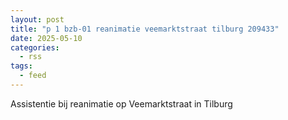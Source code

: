 ```yaml
---
layout: post
title: "p 1 bzb-01 reanimatie veemarktstraat tilburg 209433"
date: 2025-05-10
categories: 
  - rss
tags: 
  - feed
---
```


Assistentie bij reanimatie op Veemarktstraat in Tilburg
